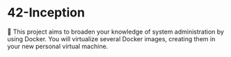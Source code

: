 # 42-Inception
🐳 This project aims to broaden your knowledge of system administration by using Docker. You will virtualize several Docker images, creating them in your new personal virtual machine.
